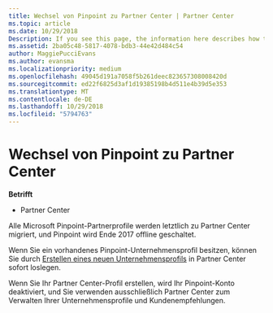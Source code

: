 ```yaml
---
title: Wechsel von Pinpoint zu Partner Center | Partner Center
ms.topic: article
ms.date: 10/29/2018
Description: If you see this page, the information here describes how to transition from Pinpoint to Partner Center.
ms.assetid: 2ba05c48-5817-4078-bdb3-44e42d484c54
author: MaggiePucciEvans
ms.author: evansma
ms.localizationpriority: medium
ms.openlocfilehash: 49045d191a7058f5b261deec823657308008420d
ms.sourcegitcommit: ed22f6825d3af1d19385198b4d511e4b39d5e353
ms.translationtype: MT
ms.contentlocale: de-DE
ms.lasthandoff: 10/29/2018
ms.locfileid: "5794763"
---
```

# <a name="transition-from-pinpoint-to-partner-center"></a>Wechsel von Pinpoint zu Partner Center

**Betrifft**

-  Partner Center

Alle Microsoft Pinpoint-Partnerprofile werden letztlich zu Partner Center migriert, und Pinpoint wird Ende 2017 offline geschaltet. 

Wenn Sie ein vorhandenes Pinpoint-Unternehmensprofil besitzen, können Sie durch [Erstellen eines neuen Unternehmensprofils](create-a-marketing-profile.md) in Partner Center sofort loslegen.

Wenn Sie Ihr Partner Center-Profil erstellen, wird Ihr Pinpoint-Konto deaktiviert, und Sie verwenden ausschließlich Partner Center zum Verwalten Ihrer Unternehmensprofile und Kundenempfehlungen.